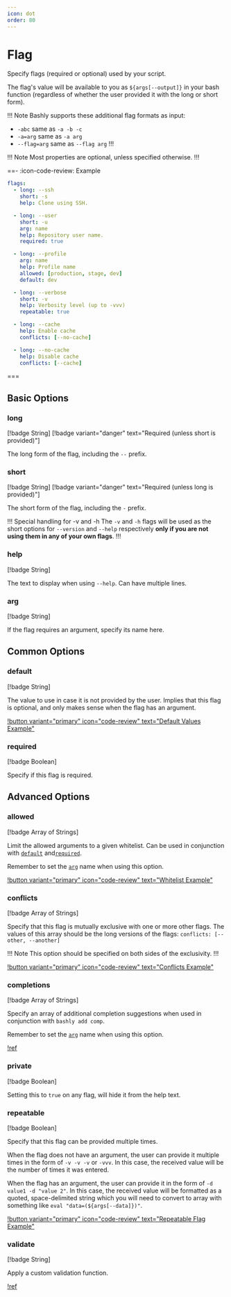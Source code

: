 ```yaml
---
icon: dot
order: 80
---
```


# Flag

Specify flags (required or optional) used by your script.

The flag's value will be available to you as `${args[--output]}` in your bash
function (regardless of whether the user provided it with the long or short
form).

!!! Note
Bashly supports these additional flag formats as input:

- `-abc` same as `-a -b -c`
- `-a=arg` same as `-a arg`
- `--flag=arg` same as `--flag arg`
!!!

!!! Note
Most properties are optional, unless specified otherwise.
!!!

==- :icon-code-review: Example
```yaml bashly.yml
flags:
  - long: --ssh
    short: -s
    help: Clone using SSH.

  - long: --user
    short: -u
    arg: name
    help: Repository user name.
    required: true

  - long: --profile
    arg: name
    help: Profile name
    allowed: [production, stage, dev]
    default: dev

  - long: --verbose
    short: -v
    help: Verbosity level (up to -vvv)
    repeatable: true

  - long: --cache
    help: Enable cache
    conflicts: [--no-cache]

  - long: --no-cache
    help: Disable cache
    conflicts: [--cache]
```
===


## Basic Options

### long

[!badge String]
[!badge variant="danger" text="Required (unless short is provided)"]

The long form of the flag, including the `--` prefix.


### short

[!badge String]
[!badge variant="danger" text="Required (unless long is provided)"]

The short form of the flag, including the `-` prefix.

!!! Special handling for -v and -h
The `-v` and `-h` flags will be used as the short options for `--version` and `--help` respectively **only if you are not using them in any of your own flags**.
!!!


### help

[!badge String]

The text to display when using `--help`. Can have multiple lines.


### arg

[!badge String]

If the flag requires an argument, specify its name here.



## Common Options

### default

[!badge String]

The value to use in case it is not provided by the user. Implies that this flag
is optional, and only makes sense when the flag has an argument.

[!button variant="primary" icon="code-review" text="Default Values Example"](https://github.com/DannyBen/bashly/tree/master/examples/default-values#readme)

### required

[!badge Boolean]

Specify if this flag is required.


## Advanced Options

### allowed

[!badge Array of Strings]

Limit the allowed arguments to a given whitelist. Can be used in conjunction
with [`default`](#default) and[`required`](#required).

Remember to set the [`arg`](#arg) name when using this option.

[!button variant="primary" icon="code-review" text="Whitelist Example"](https://github.com/DannyBen/bashly/tree/master/examples/whitelist#readme)


### conflicts

[!badge Array of Strings]

Specify that this flag is mutually exclusive with one or more other flags.
The values of this array should be the long versions of the flags:
`conflicts: [--other, --another]`

!!! Note
This option should be specified on both sides of the exclusivity.
!!!

[!button variant="primary" icon="code-review" text="Conflicts Example"](https://github.com/DannyBen/bashly/tree/master/examples/conflicts#readme)


### completions

[!badge Array of Strings]

Specify an array of additional completion suggestions when used in conjunction
with `bashly add comp`.

Remember to set the [`arg`](#arg) name when using this option.

[!ref](/advanced/bash-completion.md)

### private

[!badge Boolean]

Setting this to `true` on any flag, will hide it from the help text.

### repeatable

[!badge Boolean]

Specify that this flag can be provided multiple times.

When the flag does not have an argument, the user can provide it multiple times
in the form of `-v -v -v` or `-vvv`. In this case, the received value will be
the number of times it was entered.

When the flag has an argument, the user can provide it in the form of
`-d value1 -d "value 2"`. In this case, the received value will be formatted
as a quoted, space-delimited string which you will need to convert to array with
something like `eval "data=(${args[--data]})"`.

[!button variant="primary" icon="code-review" text="Repeatable Flag Example"](https://github.com/DannyBen/bashly/tree/master/examples/repeatable-flag#readme)


### validate

[!badge String]

Apply a custom validation function.

[!ref](/advanced/validations)
